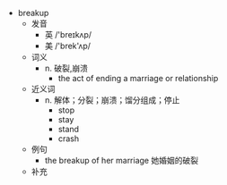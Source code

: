 - breakup
  - 发音
    - 英 /'breɪkʌp/
    - 美 /'brek'ʌp/
  - 词义
    - n. 破裂,崩溃
      - the act of ending a marriage or relationship
  - 近义词
    - n. 解体；分裂；崩溃；馏分组成；停止
      - stop
      - stay
      - stand
      - crash
  - 例句
    - the breakup of her marriage 她婚姻的破裂
  - 补充